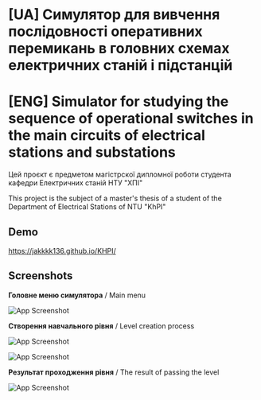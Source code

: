 # [UA] Симулятор для вивчення послідовності оперативних перемикань в головних схемах електричних станій і підстанцій
# [ENG] Simulator for studying the sequence of operational switches in the main circuits of electrical stations and substations

Цей проєкт є предметом магістрскої дипломної роботи студента кафедри Електричних станій НТУ "ХПІ"

This project is the subject of a master's thesis of a student of the Department of Electrical Stations of NTU "KhPI"

## Demo

https://jakkkk136.github.io/KHPI/

## Screenshots

**Головне меню симулятора** / Main menu

![App Screenshot](https://github.com/Jakkkk136/KHPI/blob/master/ReadMe_Images/Main_Menu.png?raw=true)

**Створення навчального рівня** / Level creation process

![App Screenshot](https://github.com/Jakkkk136/KHPI/blob/master/ReadMe_Images/Create_Level_1.png?raw=true)

![App Screenshot](https://github.com/Jakkkk136/KHPI/blob/master/ReadMe_Images/Create_Level_2.png?raw=true)

**Результат проходження рівня** / The result of passing the level

![App Screenshot](https://github.com/Jakkkk136/KHPI/blob/master/ReadMe_Images/Level_Done.png?raw=true)

